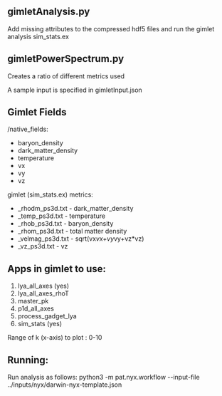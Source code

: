 ## gimletAnalysis.py
Add missing attributes to the compressed hdf5 files and run the gimlet analysis sim_stats.ex

## gimletPowerSpectrum.py
Creates a ratio of different metrics used

A sample input is specified in gimletInput.json


## Gimlet Fields
/native_fields:
* baryon_density
* dark_matter_density
* temperature
* vx
* vy
* vz

gimlet (sim_stats.ex) metrics:
*  _rhodm_ps3d.txt - dark_matter_density  
*  _temp_ps3d.txt - temperature 
*  _rhob_ps3d.txt - baryon_density 
*  _rhom_ps3d.txt - total matter density 
* _velmag_ps3d.txt - sqrt(vx*vx+vy*vy+vz*vz) 
*    _vz_ps3d.txt - vz 



## Apps in gimlet to use:
1. lya_all_axes (yes)
2. lya_all_axes_rhoT
3. master_pk
4. p1d_all_axes
5. process_gadget_lya
6. sim_stats (yes)


Range of k (x-axis) to plot : 0-10


## Running:
Run analysis as follows: python3 -m pat.nyx.workflow --input-file ../inputs/nyx/darwin-nyx-template.json